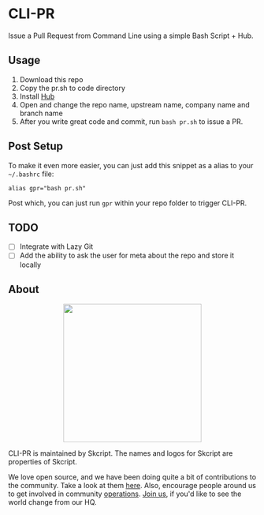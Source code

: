 # CLI-PR
Issue a Pull Request from Command Line using a simple Bash Script + Hub.

## Usage
1. Download this repo
2. Copy the pr.sh to code directory
3. Install [Hub](https://github.com/github/hub)
4. Open and change the repo name, upstream name, company name and branch name
5. After you write great code and commit, run `bash pr.sh` to issue a PR.

## Post Setup
To make it even more easier, you can just add this snippet as a alias to your `~/.bashrc` file:

```
alias gpr="bash pr.sh"
```

Post which, you can just run `gpr` within your repo folder to trigger CLI-PR.

## TODO
- [ ] Integrate with Lazy Git
- [ ] Add the ability to ask the user for meta about the repo and store it locally

## About

<p align="center"><img src="http://www.skcript.com/static/skcript_norm.png" width="280"/></p>

CLI-PR is maintained by Skcript. The names and logos for Skcript are properties of Skcript.

We love open source, and we have been doing quite a bit of contributions to the community. Take a look at them [here][skcriptoss]. Also, encourage people around us to get involved in community [operations][community]. [Join us][hiring], if you'd like to see the world change from our HQ.

[skcriptoss]: http://skcript.github.io/
[community]: http://discourse.skcript.com/
[hiring]: http://www.skcript.com/careers?utm_source=github
